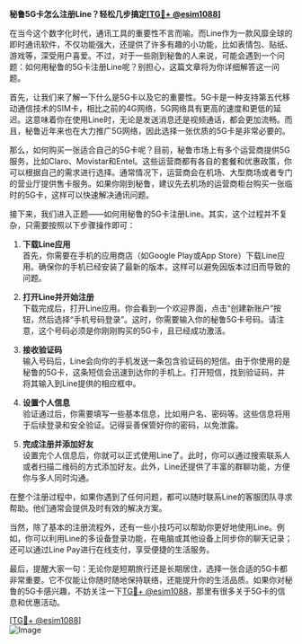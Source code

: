 **秘鲁5G卡怎么注册Line？轻松几步搞定[[TG💪+ @esim1088](https://t.me/s/esim1088)]**

在当今这个数字化时代，通讯工具的重要性不言而喻。而Line作为一款风靡全球的即时通讯软件，不仅功能强大，还提供了许多有趣的小功能，比如表情包、贴纸、游戏等，深受用户喜爱。不过，对于一些刚到秘鲁的人来说，可能会遇到一个问题：如何用秘鲁的5G卡注册Line呢？别担心，这篇文章将为你详细解答这一问题。

首先，让我们来了解一下什么是5G卡以及它的重要性。5G卡是一种支持第五代移动通信技术的SIM卡，相比之前的4G网络，5G网络具有更高的速度和更低的延迟。这意味着你在使用Line时，无论是发送消息还是视频通话，都会更加流畅。而且，秘鲁近年来也在大力推广5G网络，因此选择一张优质的5G卡是非常必要的。

那么，如何购买一张适合自己的5G卡呢？目前，秘鲁市场上有多个运营商提供5G服务，比如Claro、Movistar和Entel。这些运营商都有各自的套餐和优惠政策，你可以根据自己的需求进行选择。通常情况下，运营商会在机场、大型商场或者专门的营业厅提供售卡服务。如果你刚到秘鲁，建议先去机场的运营商柜台购买一张临时的5G卡，这样可以快速解决通讯问题。

接下来，我们进入正题——如何用秘鲁的5G卡注册Line。其实，这个过程并不复杂，只需要按照以下步骤操作即可：

1. **下载Line应用**  
   首先，你需要在手机的应用商店（如Google Play或App Store）下载Line应用。确保你的手机已经安装了最新的版本，这样可以避免因版本过旧而导致的问题。

2. **打开Line并开始注册**  
   下载完成后，打开Line应用。你会看到一个欢迎界面，点击“创建新账户”按钮，然后选择“手机号码登录”。这时，你需要输入你的秘鲁5G卡号码。请注意，这个号码必须是你刚刚购买的5G卡，且已经成功激活。

3. **接收验证码**  
   输入号码后，Line会向你的手机发送一条包含验证码的短信。由于你使用的是秘鲁的5G卡，这条短信会迅速到达你的手机上。打开短信，找到验证码，并将其输入到Line提供的相应框中。

4. **设置个人信息**  
   验证通过后，你需要填写一些基本信息，比如用户名、密码等。这些信息将用于后续登录和安全验证。记得妥善保管好你的密码，以免泄露。

5. **完成注册并添加好友**  
   设置完个人信息后，你就可以正式使用Line了。此时，你可以通过搜索联系人或者扫描二维码的方式添加好友。此外，Line还提供了丰富的群聊功能，方便你与多人同时沟通。

在整个注册过程中，如果你遇到了任何问题，都可以随时联系Line的客服团队寻求帮助。他们通常会提供及时有效的解决方案。

当然，除了基本的注册流程外，还有一些小技巧可以帮助你更好地使用Line。例如，你可以利用Line的多设备登录功能，在电脑或其他设备上同步你的聊天记录；还可以通过Line Pay进行在线支付，享受便捷的生活服务。

最后，提醒大家一句：无论你是短期旅行还是长期居住，选择一张合适的5G卡都非常重要。它不仅能让你随时随地保持联络，还能提升你的生活品质。如果你对秘鲁的5G卡感兴趣，不妨关注一下[TG💪+ @esim1088](https://t.me/s/esim1088)，那里有很多关于5G卡的信息和优惠活动。

[[TG💪+ @esim1088](https://t.me/s/esim1088)]  
![Image](https://i.postimg.cc/4NQfJmqS/Snipaste-2025-05-13-00-14-12.png)